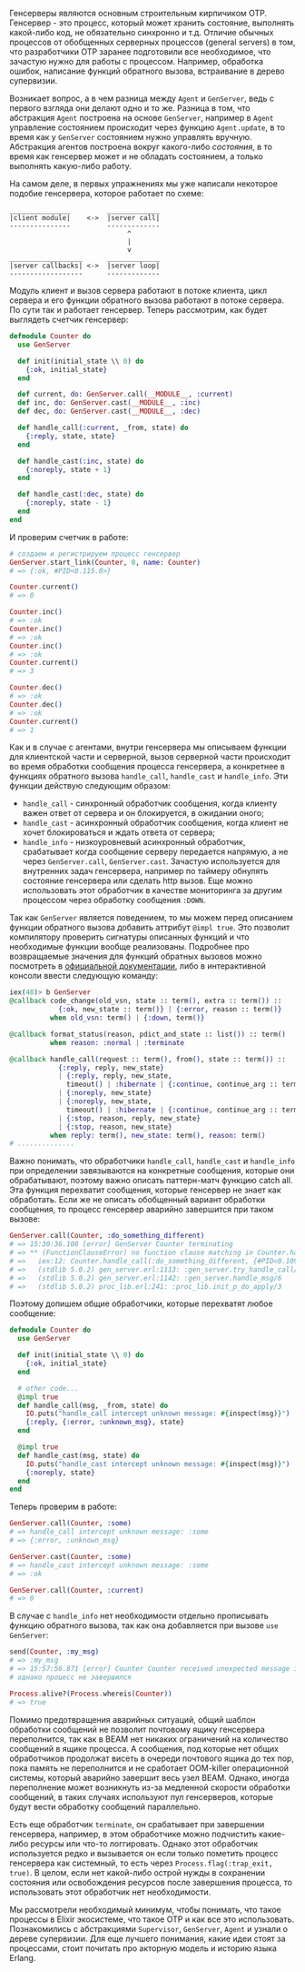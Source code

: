 
Генсерверы являются основным строительным кирпичиком OTP. Генсервер - это процесс, который может хранить состояние, выполнять какой-либо код, не обязательно синхронно и т.д. Отличие обычных процессов от обобщенных серверных процессов (general servers) в том, что разработчики OTP заранее подготовили все необходимое, что зачастую нужно для работы с процессом. Например, обработка ошибок, написание функций обратного вызова, встраивание в дерево супервизии.

Возникает вопрос, а в чем разница между `Agent` и `GenServer`, ведь с первого взгляда они делают одно и то же. Разница в том, что абстракция `Agent` построена на основе `GenServer`, например в `Agent` управление состоянием происходит через функцию `Agent.update`, в то время как у `GenServer` состоянием нужно управлять вручную. Абстракция агентов построена вокруг какого-либо *состояния*, в то время как генсервер может и не обладать состоянием, а только выполнять какую-либо работу.

На самом деле, в первых упражнениях мы уже написали некоторое подобие генсервера, которое работает по схеме:

```text
_______________         _____________
|client module|    <->  |server call|
---------------         -------------
                             ^
                             |
                             v
__________________      _____________
|server callbacks| <->  |server loop|
------------------      -------------
```

Модуль клиент и вызов сервера работают в потоке клиента, цикл сервера и его функции обратного вызова работают в потоке сервера. По сути так и работает генсервер. Теперь рассмотрим, как будет выглядеть счетчик генсервер:

```elixir
defmodule Counter do
  use GenServer

  def init(initial_state \\ 0) do
    {:ok, initial_state}
  end

  def current, do: GenServer.call(__MODULE__, :current)
  def inc, do: GenServer.cast(__MODULE__, :inc)
  def dec, do: GenServer.cast(__MODULE__, :dec)

  def handle_call(:current, _from, state) do
    {:reply, state, state}
  end

  def handle_cast(:inc, state) do
    {:noreply, state + 1}
  end

  def handle_cast(:dec, state) do
    {:noreply, state - 1}
  end
end
```

И проверим счетчик в работе:

```elixir
# создаем и регистрируем процесс генсервер
GenServer.start_link(Counter, 0, name: Counter)
# => {:ok, #PID<0.115.0>}

Counter.current()
# => 0

Counter.inc()
# => :ok
Counter.inc()
# => :ok
Counter.inc()
# => :ok
Counter.current()
# => 3

Counter.dec()
# => :ok
Counter.dec()
# => :ok
Counter.current()
# => 1
```

Как и в случае с агентами, внутри генсервера мы описываем функции для клиентской части и серверной, вызов серверной части происходит во время обработки сообщения процесса генсервера, а конкретнее в функциях обратного вызова `handle_call`, `handle_cast` и `handle_info`. Эти функции действую следующим образом:
- `handle_call` - синхронный обработчик сообщения, когда клиенту важен ответ от сервера и он блокируется, в ожидании оного;
- `handle_cast` - асинхронный обработчик сообщения, когда клиент не хочет блокироваться и ждать ответа от сервера;
- `handle_info` - низкоуровневый асинхронный обработчик, срабатывает когда сообщение серверу передается напрямую, а не через `GenServer.call`, `GenServer.cast`. Зачастую используется для внутренних задач генсервера, например по таймеру обнулять состояние генсервера или сделать http вызов. Еще можно использовать этот обработчик в качестве мониторинга за другим процессом через обработку сообщения `:DOWN`.

Так как `GenServer` является поведением, то мы можем перед описанием функции обратного вызова добавить аттрибут `@impl true`. Это позволит компилятору проверить сигнатуры описанных функций и что необходимые функции вообще реализованы. Подробнее про возвращаемые значения для функций обратных вызовов можно посмотреть в [официальной документации](https://hexdocs.pm/elixir/GenServer.html#c:handle_cast/2), либо в интерактивной консоли ввести следующую команду:

```elixir
iex(48)> b GenServer
@callback code_change(old_vsn, state :: term(), extra :: term()) ::
            {:ok, new_state :: term()} | {:error, reason :: term()}
          when old_vsn: term() | {:down, term()}

@callback format_status(reason, pdict_and_state :: list()) :: term()
          when reason: :normal | :terminate

@callback handle_call(request :: term(), from(), state :: term()) ::
            {:reply, reply, new_state}
            | {:reply, reply, new_state,
              timeout() | :hibernate | {:continue, continue_arg :: term()}}
            | {:noreply, new_state}
            | {:noreply, new_state,
              timeout() | :hibernate | {:continue, continue_arg :: term()}}
            | {:stop, reason, reply, new_state}
            | {:stop, reason, new_state}
          when reply: term(), new_state: term(), reason: term()
# ..............
```

Важно понимать, что обработчики `handle_call`, `handle_cast` и `handle_info` при определении завязываются на конкретные сообщения, которые они обрабатывают, поэтому важно описать паттерн-матч функцию catch all. Эта функция перехватит сообщения, которые генсервер не знает как обработать. Если же не описать обобщенный вариант обработки сообщения, то процесс генсервер аварийно завершится при таком вызове:

```elixir
GenServer.call(Counter, :do_something_different)
# => 15:30:36.108 [error] GenServer Counter terminating
# => ** (FunctionClauseError) no function clause matching in Counter.handle_call/3
# =>   iex:12: Counter.handle_call(:do_something_different, {#PID<0.109.0>, [:alias | #Reference<0.0.13955.4010078260.1056243713.84046>]}, 0)
# =>   (stdlib 5.0.2) gen_server.erl:1113: :gen_server.try_handle_call/4
# =>   (stdlib 5.0.2) gen_server.erl:1142: :gen_server.handle_msg/6
# =>   (stdlib 5.0.2) proc_lib.erl:241: :proc_lib.init_p_do_apply/3
```

Поэтому допишем общие обработчики, которые перехватят любое сообщение:

```elixir
defmodule Counter do
  use GenServer

  def init(initial_state \\ 0) do
    {:ok, initial_state}
  end

  # other code...
  @impl true
  def handle_call(msg, _from, state) do
    IO.puts("handle_call intercept unknown message: #{inspect(msg)}")
    {:reply, {:error, :unknown_msg}, state}
  end

  @impl true
  def handle_cast(msg, state) do
    IO.puts("handle_cast intercept unknown message: #{inspect(msg)}")
    {:noreply, state}
  end
end
```

Теперь проверим в работе:

```elixir
GenServer.call(Counter, :some)
# => handle_call intercept unknown message: :some
# => {:error, :unknown_msg}

GenServer.cast(Counter, :some)
# => handle_cast intercept unknown message: :some
# => :ok

GenServer.call(Counter, :current)
# => 0
```

В случае с `handle_info` нет необходимости отдельно прописывать функцию обратного вызова, так как она добавляется при вызове `use GenServer`:

```elixir
send(Counter, :my_msg)
# => :my_msg
# => 15:57:56.871 [error] Counter Counter received unexpected message in handle_info/2: :my_msg
# однако процесс не завершился

Process.alive?(Process.whereis(Counter))
# => true
```

Помимо предотвращения аварийных ситуаций, общий шаблон обработки сообщений не позволит почтовому ящику генсервера переполнится, так как в BEAM нет никаких ограничений на количество сообщений в ящике процесса. А сообщения, под которые нет общих обработчиков продолжат висеть в очереди почтового ящика до тех пор, пока память не переполнится и не сработает OOM-killer операционной системы, который аварийно завершит весь узел BEAM. Однако, иногда переполнение может возникнуть из-за медленной скорости обработки сообщений, в таких случаях используют пул генсерверов, которые будут вести обработку сообщений параллельно.

Есть еще обработчик `terminate`, он срабатывает при завершении генсервера, например, в этом обработчике можно подчистить какие-либо ресурсы или что-то логгировать. Однако этот обработчик используется редко и вызывается он если только пометить процесс генсервера как системный, то есть через `Process.flag(:trap_exit, true)`. В целом, если нет какой-либо острой нужды в сохранении состояния или освобождения ресурсов после завершения процесса, то использовать этот обработчик нет необходимости.

Мы рассмотрели необходимый минимум, чтобы понимать, что такое процессы в Elixir экосистеме, что такое OTP и как все это использовать. Познакомились с абстракциями `Supervisor`, `GenServer`, `Agent` и узнали о дереве супервизии. Для еще лучшего понимания, какие идеи стоят за процессами, стоит почитать про акторную модель и историю языка Erlang.
